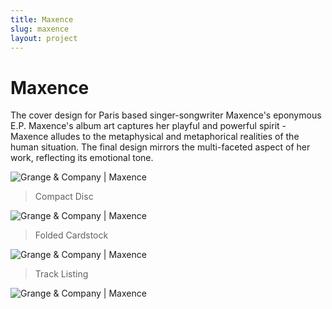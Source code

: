 ```yaml
---
title: Maxence
slug: maxence
layout: project
---
```


# Maxence

The cover design for Paris based singer-songwriter Maxence's eponymous E.P. Maxence's album art captures her playful and powerful spirit - Maxence alludes to the metaphysical and metaphorical realities of the human situation. The final design mirrors the multi-faceted aspect of her work, reflecting its emotional tone.

![Grange & Company | Maxence](maxence/c-d.png)
> Compact Disc

![Grange & Company | Maxence](maxence/slant.png)
> Folded Cardstock

![Grange & Company | Maxence](maxence/back.png)
> Track Listing

![Grange & Company | Maxence](maxence/close-up.png)